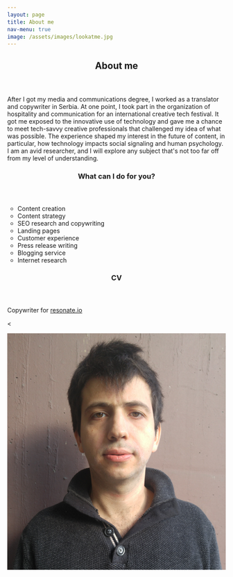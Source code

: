 ```yaml
---
layout: page
title: About me
nav-menu: true
image: /assets/images/lookatme.jpg
---
```


<!-- Main -->
<div id="main" class="alt">

<!-- One -->
<section id="one">
	<div class="inner">
		<header>
			<h1>About me</h1>
		</header>

<div class="row">
<div class="6u 12u$(small)">
		<p>After I got my media and communications degree, I worked as a translator and copywriter in Serbia. At one point, I took part in the organization of hospitality and communication for an international creative tech festival. It got me exposed to the innovative use of technology and gave me a chance to meet tech-savvy creative professionals that challenged my idea of what was possible. The experience shaped my interest in the future of content, in particular, how technology impacts social signaling and human psychology. I am an avid researcher, and I will explore any subject that's not too far off from my level of understanding.</p> 

<header>
 <h3>What can I do for you?</h3>
</header>
 <ul type = "circle">
   <li>Content creation</li>
   <li>Content strategy</li>
   <li>SEO research and copywriting</li>   
   <li>Landing pages</li>
   <li>Customer experience</li>
   <li>Press release writing</li>   
   <li>Blogging service</li>
   <li>Internet research</li>
  </ul>
 
<header>
 <h3>CV</h3>
</header>
<p>Copywriter for <a href="http://resonate.io/2018/">resonate.io</a></p>

<
</div>
	<div class="6u 12u$(small)">
		<span class="image center">
            <img src="/assets/images/aboutme.jpg" alt="Aboutme">
        </span>
    </div>
</div>

